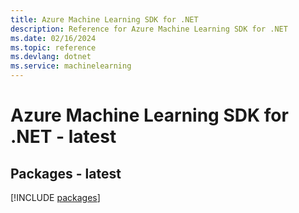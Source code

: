 ```yaml
---
title: Azure Machine Learning SDK for .NET
description: Reference for Azure Machine Learning SDK for .NET
ms.date: 02/16/2024
ms.topic: reference
ms.devlang: dotnet
ms.service: machinelearning
---
```

# Azure Machine Learning SDK for .NET - latest
## Packages - latest
[!INCLUDE [packages](machine-learning-index.md)]
